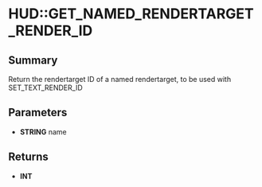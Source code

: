 # HUD::GET_NAMED_RENDERTARGET_RENDER_ID

## Summary
Return the rendertarget ID of a named rendertarget, to be used with SET_TEXT_RENDER_ID

## Parameters
* **STRING** name

## Returns
* **INT**